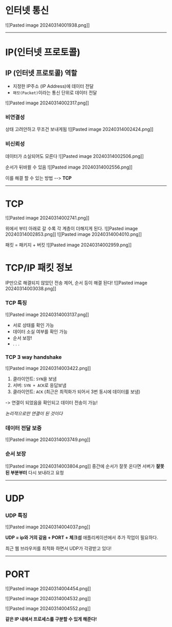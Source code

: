 # 인터넷 통신

![[Pasted image 20240314001938.png]]

---
# IP(인터넷 프로토콜)
## IP (인터넷 프로토콜) 역할
- 지정한 IP주소 (IP Address)에 데이터 전달
- `패킷(Packet)`이라는 통신 단위로 데이터 전달


![[Pasted image 20240314002317.png]]

### 비연결성

상태 고려안하고 무조건 보내게됨
![[Pasted image 20240314002424.png]]


### 비신뢰성

데이터가 소실되어도 모른다
![[Pasted image 20240314002506.png]]

순서가 뒤바뀔 수 있음
![[Pasted image 20240314002556.png]]

이를 해결 할 수 있는 방법 --> **TCP**

---
# TCP 
![[Pasted image 20240314002741.png]]


위에서 부터 아래로 갈 수록 각 계층이 더해지게 된다.
![[Pasted image 20240314002853.png]]
![[Pasted image 20240314004010.png]]

패킷 = 패키지 + 버킷
![[Pasted image 20240314002959.png]]


# TCP/IP 패킷 정보


IP만으로 해결되지 않았던 전송 제어, 순서 등이 해결 된다!
![[Pasted image 20240314003038.png]]

### TCP 특징

![[Pasted image 20240314003137.png]]

- 서로 상태를 확인 가능
- 데이터 소실 여부를 확인 가능
- 순서 보장!
- . . .


### TCP 3 way handshake
![[Pasted image 20240314003422.png]]

1. 클라이언트: `SYN`을 보냄
2. 서버: `SYN + ACK`로 응답보냄
3. 클라이언트: `ACK` (최근은 최적화가 되어서 3번 동시에 데이터를 보냄)

-> 연결이 되었음을 확인되고 데이터 전송이 가능!

*논리적으로만 연결이 된 것이다*

### 데이터 전달 보증
![[Pasted image 20240314003749.png]]

### 순서 보장
![[Pasted image 20240314003804.png]]
중간에 순서가 잘못 온다면 서버가 **잘못된 부분부터** 다시 보내라고 요청

---
# UDP

### UDP 특징
![[Pasted image 20240314004037.png]]

**UDP = ip와 거의 같음 + PORT + 체크섬**
애플리케이션에서 추가 작업이 필요하다.

최근 웹 브라우저를 최적화 하면서 UDP가 각광받고 있다!

---
# PORT

![[Pasted image 20240314004454.png]]

![[Pasted image 20240314004532.png]]

![[Pasted image 20240314004552.png]]

**같은 IP 내에서 프로세스를 구분할 수 있게 해준다!**

